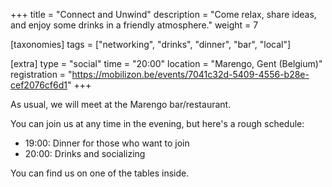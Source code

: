 +++
title = "Connect and Unwind"
description = "Come relax, share ideas, and enjoy some drinks in a friendly atmosphere."
weight = 7

[taxonomies]
tags = ["networking", "drinks", "dinner", "bar", "local"]

[extra]
type = "social"
time = "20:00"
location = "Marengo, Gent (Belgium)"
registration = "https://mobilizon.be/events/7041c32d-5409-4556-b28e-cef2076cf6d1"
+++


As usual, we will meet at the Marengo bar/restaurant.

You can join us at any time in the evening, but here's a rough schedule:

- 19:00: Dinner for those who want to join
- 20:00: Drinks and socializing

You can find us on one of the tables inside.
